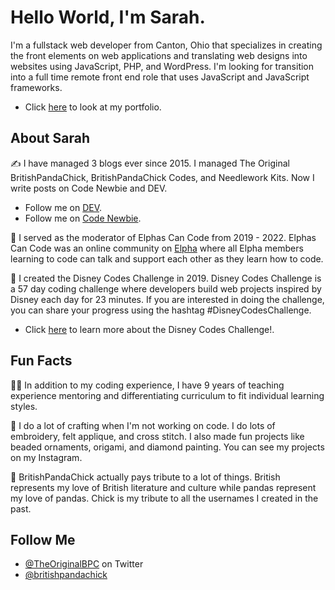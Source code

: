 # Hello World, I'm Sarah.

I'm a fullstack web developer from Canton, Ohio that specializes in creating the front elements on web applications and translating web designs into websites using JavaScript, PHP, and WordPress. I'm looking for transition into a full time remote front end role that uses JavaScript and JavaScript frameworks.

* Click [here](https://britishpandachick.github.io) to look at my portfolio.

## About Sarah 
✍️ I have managed 3 blogs ever since 2015. I managed The Original BritishPandaChick, BritishPandaChick Codes, and Needlework Kits. Now I write posts on Code Newbie and DEV.

* Follow me on [DEV](https://dev.to/theoriginalbpc).
* Follow me on [Code Newbie](https://community.codenewbie.org/theoriginalbpc).

💚 I served as the moderator of Elphas Can Code from 2019 - 2022. Elphas Can Code was an online community on [Elpha](https://elpha.com/) where all Elpha members learning to code can talk and support each other as they learn how to code.

🏰 I created the Disney Codes Challenge in 2019. Disney Codes Challenge is a 57 day coding challenge where developers build web projects inspired by Disney each day for 23 minutes. If you are interested in doing the challenge, you can share your progress using the hashtag #DisneyCodesChallenge.

* Click [here](https://dev.to/theoriginalbpc/everything-you-need-to-know-about-disney-codes-challenge-3ojb) to learn more about the Disney Codes Challenge!.

## Fun Facts
👩‍🏫 In addition to my coding experience, I have 9 years of teaching experience mentoring and differentiating curriculum to fit individual learning styles.

🧵 I do a lot of crafting when I'm not working on code. I do lots of embroidery, felt applique, and cross stitch. I also made fun projects like beaded ornaments, origami, and diamond painting. You can see my projects on my Instagram.

🐼 BritishPandaChick actually pays tribute to a lot of things. British represents my love of British literature and culture while pandas represent my love of pandas. Chick is my tribute to all the usernames I created in the past.


## Follow Me
* [@TheOriginalBPC](https://twitter.com/TheOriginalBPC) on Twitter
* [@britishpandachick](https://www.instagram.com/britishpandachick)